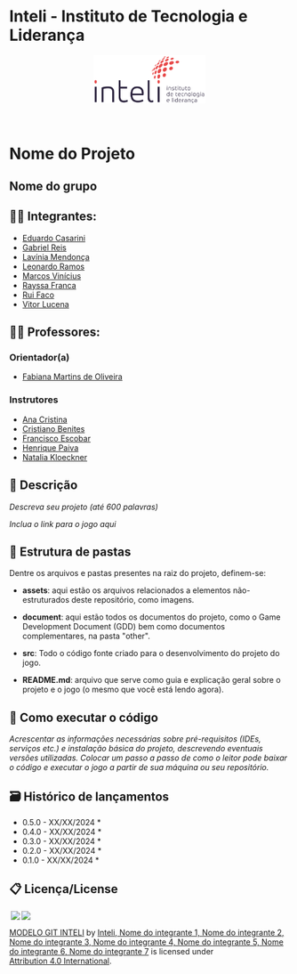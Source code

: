 # Inteli - Instituto de Tecnologia e Liderança 

<p align="center">
<a href= "https://www.inteli.edu.br/"><img src="assets/inteli.png" alt="Inteli - Instituto de Tecnologia e Liderança" border="0" width=40% height=40%></a>
</p>

<br>

# Nome do Projeto

## Nome do grupo

## 👨‍🎓 Integrantes: 
- <a href="https://www.linkedin.com/in/eduardo-casarini-94666334b/">Eduardo Casarini </a>
- <a href="https://www.linkedin.com/in/victorbarq/">Gabriel Reis </a>
- <a href="https://www.linkedin.com/in/lav%C3%ADnia-mendon%C3%A7a-b4b977243/">Lavínia Mendonça </a> 
- <a href="http://www.linkedin.com/in/leonardo-ramos-vieira-380399220">Leonardo Ramos </a> 
- <a href="https://linkedin.com/in/marcos-vinicius-m-silva">Marcos Vinícius </a>
- <a href="https://www.linkedin.com/in/rayssaguedess/">Rayssa Franca </a> 
- <a href="https://www.linkedin.com/in/ruifac%C3%B3/">Rui Faco </a>
- <a href="https://www.linkedin.com/in/victorbarq/">Vitor Lucena </a>

## 👩‍🏫 Professores:
### Orientador(a) 
- <a href="https://www.linkedin.com/in/fabiana-martins-de-oliveira-8993b0b2/">Fabiana Martins de Oliveira</a>
### Instrutores
- <a href="https://www.linkedin.com/in/victorbarq/">Ana Cristina </a>
- <a href="https://www.linkedin.com/in/cristiano-benites-ph-d-687647a8/">Cristiano Benites </a> 
- <a href="https://www.linkedin.com/in/francisco-escobar/">Francisco Escobar </a> 
- <a href="https://www.linkedin.com/in/henrique-mohallem-paiva-6854b460/">Henrique Paiva </a>
- <a href="https://www.linkedin.com/in/natalia-k-37a62052/">Natalia Kloeckner </a> 

## 📜 Descrição

*Descreva seu projeto (até 600 palavras)*

*Inclua o link para o jogo aqui*


## 📁 Estrutura de pastas

Dentre os arquivos e pastas presentes na raiz do projeto, definem-se:

- <b>assets</b>: aqui estão os arquivos relacionados a elementos não-estruturados deste repositório, como imagens.

- <b>document</b>: aqui estão todos os documentos do projeto, como o Game Development Document (GDD) bem como documentos complementares, na pasta "other".

- <b>src</b>: Todo o código fonte criado para o desenvolvimento do projeto do jogo.

- <b>README.md</b>: arquivo que serve como guia e explicação geral sobre o projeto e o jogo (o mesmo que você está lendo agora).

## 🔧 Como executar o código

*Acrescentar as informações necessárias sobre pré-requisitos (IDEs, serviços etc.) e instalação básica do projeto, descrevendo eventuais versões utilizadas. Colocar um passo a passo de como o leitor pode baixar o código e executar o jogo a partir de sua máquina ou seu repositório.*


## 🗃 Histórico de lançamentos

* 0.5.0 - XX/XX/2024
    * 
* 0.4.0 - XX/XX/2024
    * 
* 0.3.0 - XX/XX/2024
    * 
* 0.2.0 - XX/XX/2024
    * 
* 0.1.0 - XX/XX/2024
    *

## 📋 Licença/License

<img style="height:22px!important;margin-left:3px;vertical-align:text-bottom;" src="https://mirrors.creativecommons.org/presskit/icons/cc.svg?ref=chooser-v1"><img style="height:22px!important;margin-left:3px;vertical-align:text-bottom;" src="https://mirrors.creativecommons.org/presskit/icons/by.svg?ref=chooser-v1"><p xmlns:cc="http://creativecommons.org/ns#" xmlns:dct="http://purl.org/dc/terms/"><a property="dct:title" rel="cc:attributionURL" href="https://github.com/Intelihub/Template_M1">MODELO GIT INTELI</a> by <a rel="cc:attributionURL dct:creator" property="cc:attributionName" href="https://github.com/Intelihub/Template_M1">Inteli, Nome do integrante 1, Nome do integrante 2, Nome do integrante 3, Nome do integrante 4, Nome do integrante 5, Nome do integrante 6, Nome do integrante 7</a> is licensed under <a href="http://creativecommons.org/licenses/by/4.0/?ref=chooser-v1" target="_blank" rel="license noopener noreferrer" style="display:inline-block;">Attribution 4.0 International</a>.</p>



